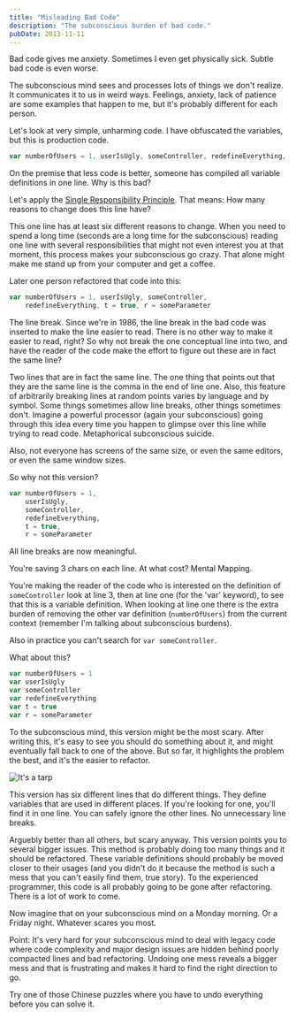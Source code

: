 ```yaml
---
title: "Misleading Bad Code"
description: "The subconscious burden of bad code."
pubDate: 2013-11-11
---
```


Bad code gives me anxiety. Sometimes I even get physically sick. Subtle bad code is even worse.

The subconscious mind sees and processes lots of things we don't realize. It communicates it to us in weird ways. Feelings, anxiety, lack of patience are some examples that happen to me, but it's probably different for each person.

Let's look at very simple, unharming code. I have obfuscated the variables, but this is production code.

```javascript
var numberOfUsers = 1, userIsUgly, someController, redefineEverything, t = true, r = someParameter
```

On the premise that less code is better, someone has compiled all variable definitions in one line. Why is this bad?

Let's apply the [Single Responsibility Principle](TODO). That means: How many reasons to change does this line have?

This one line has at least six different reasons to change. When you need to spend a long time (seconds are a long time for the subconscious) reading one line with several responsibilities that might not even interest you at that moment, this process makes your subconscious go crazy. That alone might make me stand up from your computer and get a coffee.

Later one person refactored that code into this:

```javascript
var numberOfUsers = 1, userIsUgly, someController,
    redefineEverything, t = true, r = someParameter
```

The line break. Since we're in 1986, the line break in the bad code was inserted to make the line easier to read. There is no other way to make it easier to read, right? So why not break the one conceptual line into two, and have the reader of the code make the effort to figure out these are in fact the same line?

Two lines that are in fact the same line. The one thing that points out that they are the same line is the comma in the end of line one. Also, this feature of arbitrarily breaking lines at random points varies by language and by symbol. Some things sometimes allow line breaks, other things sometimes don't. Imagine a powerful processor (again your subconscious) going through this idea every time you happen to glimpse over this line while trying to read code. Metaphorical subconscious suicide.

Also, not everyone has screens of the same size, or even the same editors, or even the same window sizes.

So why not this version?

```javascript
var numberOfUsers = 1,
    userIsUgly,
    someController,
    redefineEverything,
    t = true,
    r = someParameter
```

All line breaks are now meaningful.

You're saving 3 chars on each line. At what cost? Mental Mapping.

You're making the reader of the code who is interested on the definition of `someController` look at line 3, then at line one (for the 'var' keyword), to see that this is a variable definition. When looking at line one there is the extra burden of removing the other var definition (`numberOfUsers`) from the current context (remember I'm talking about subconscious burdens).

Also in practice you can't search for `var someController`.

What about this?

```javascript
var numberOfUsers = 1
var userIsUgly
var someController
var redefineEverything
var t = true
var r = someParameter
```

To the subconscious mind, this version might be the most scary. After writing this, it's easy to see you should do something about it, and might eventually fall back to one of the above. But so far, it highlights the problem the best, and it's the easier to refactor.

![It's a tarp](https://i.chzbgr.com/maxW500/997281536/hC8F8D378/)

This version has six different lines that do different things. They define variables that are used in different places. If you're looking for one, you'll find it in one line. You can safely ignore the other lines. No unnecessary line breaks.

Arguebly better than all others, but scary anyway. This version points you to several bigger issues. This method is probably doing too many things and it should be refactored. These variable definitions should probably be moved closer to their usages (and you didn't do it because the method is such a mess that you can't easily find them, true story). To the experienced programmer, this code is all probably going to be gone after refactoring. There is a lot of work to come.

Now imagine that on your subconscious mind on a Monday morning. Or a Friday night. Whatever scares you most.

Point: It's very hard for your subconscious mind to deal with legacy code where code complexity and major design issues are hidden behind poorly compacted lines and bad refactoring. Undoing one mess reveals a bigger mess and that is frustrating and makes it hard to find the right direction to go.

Try one of those Chinese puzzles where you have to undo everything before you can solve it.
